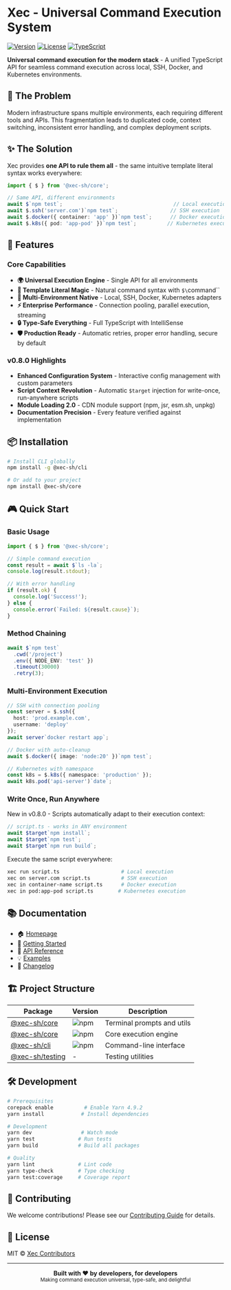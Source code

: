 # Xec - Universal Command Execution System

[![Version](https://img.shields.io/npm/v/@xec-sh/core.svg)](https://npmjs.org/package/@xec-sh/core)
[![License](https://img.shields.io/npm/l/@xec-sh/core.svg)](https://github.com/xec-sh/xec/blob/main/LICENSE)
[![TypeScript](https://img.shields.io/badge/TypeScript-5.0-blue.svg)](https://www.typescriptlang.org/)

**Universal command execution for the modern stack** - A unified TypeScript API for seamless command execution across local, SSH, Docker, and Kubernetes environments.

## 🎯 The Problem

Modern infrastructure spans multiple environments, each requiring different tools and APIs. This fragmentation leads to duplicated code, context switching, inconsistent error handling, and complex deployment scripts.

## ✨ The Solution

Xec provides **one API to rule them all** - the same intuitive template literal syntax works everywhere:

```typescript
import { $ } from '@xec-sh/core';

// Same API, different environments
await $`npm test`;                                    // Local execution
await $.ssh('server.com')`npm test`;                 // SSH execution
await $.docker({ container: 'app' })`npm test`;      // Docker execution
await $.k8s({ pod: 'app-pod' })`npm test`;          // Kubernetes execution
```

## 🚀 Features

### Core Capabilities
- **🌍 Universal Execution Engine** - Single API for all environments
- **📝 Template Literal Magic** - Natural command syntax with `$\`command\``
- **🔄 Multi-Environment Native** - Local, SSH, Docker, Kubernetes adapters
- **⚡ Enterprise Performance** - Connection pooling, parallel execution, streaming
- **🔒 Type-Safe Everything** - Full TypeScript with IntelliSense
- **🛡️ Production Ready** - Automatic retries, proper error handling, secure by default

### v0.8.0 Highlights
- **Enhanced Configuration System** - Interactive config management with custom parameters
- **Script Context Revolution** - Automatic `$target` injection for write-once, run-anywhere scripts
- **Module Loading 2.0** - CDN module support (npm, jsr, esm.sh, unpkg)
- **Documentation Precision** - Every feature verified against implementation

## 📦 Installation

```bash
# Install CLI globally
npm install -g @xec-sh/cli

# Or add to your project
npm install @xec-sh/core
```

## 🎮 Quick Start

### Basic Usage

```typescript
import { $ } from '@xec-sh/core';

// Simple command execution
const result = await $`ls -la`;
console.log(result.stdout);

// With error handling
if (result.ok) {
  console.log('Success!');
} else {
  console.error(`Failed: ${result.cause}`);
}
```

### Method Chaining

```typescript
await $`npm test`
  .cwd('/project')
  .env({ NODE_ENV: 'test' })
  .timeout(30000)
  .retry(3);
```

### Multi-Environment Execution

```typescript
// SSH with connection pooling
const server = $.ssh({ 
  host: 'prod.example.com',
  username: 'deploy'
});
await server`docker restart app`;

// Docker with auto-cleanup
await $.docker({ image: 'node:20' })`npm test`;

// Kubernetes with namespace
const k8s = $.k8s({ namespace: 'production' });
await k8s.pod('api-server')`date`;
```

### Write Once, Run Anywhere

New in v0.8.0 - Scripts automatically adapt to their execution context:

```typescript
// script.ts - works in ANY environment
await $target`npm install`;
await $target`npm test`;
await $target`npm run build`;
```

Execute the same script everywhere:
```bash
xec run script.ts                    # Local execution
xec on server.com script.ts          # SSH execution
xec in container-name script.ts      # Docker execution
xec in pod:app-pod script.ts        # Kubernetes execution
```

## 📚 Documentation

- 🏠 [Homepage](https://xec.sh)
- 📖 [Getting Started](https://xec.sh/docs/introduction/quick-start)
- 🔧 [API Reference](https://xec.sh/docs/api)
- 💡 [Examples](./packages/core/examples)
- 📝 [Changelog](https://xec.sh/docs/changelog)

## 🏗️ Project Structure

| Package | Version | Description |
|---------|---------|-------------|
| [@xec-sh/core](./packages/kit) | ![npm](https://img.shields.io/npm/v/@xec-sh/kit) | Terminal prompts and utils |
| [@xec-sh/core](./packages/core) | ![npm](https://img.shields.io/npm/v/@xec-sh/core) | Core execution engine |
| [@xec-sh/cli](./apps/xec) | ![npm](https://img.shields.io/npm/v/@xec-sh/cli) | Command-line interface |
| [@xec-sh/testing](./packages/test-utils) | - | Testing utilities |

## 🛠️ Development

```bash
# Prerequisites
corepack enable          # Enable Yarn 4.9.2
yarn install            # Install dependencies

# Development
yarn dev                # Watch mode
yarn test              # Run tests
yarn build             # Build all packages

# Quality
yarn lint              # Lint code
yarn type-check        # Type checking
yarn test:coverage     # Coverage report
```

## 🤝 Contributing

We welcome contributions! Please see our [Contributing Guide](CONTRIBUTING.md) for details.

## 📄 License

MIT © [Xec Contributors](https://github.com/xec-sh/xec/graphs/contributors)

---

<div align="center">
  <strong>Built with ❤️ by developers, for developers</strong>
  <br>
  <sub>Making command execution universal, type-safe, and delightful</sub>
</div>